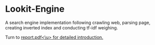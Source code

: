 # Lookit-Engine
A search engine implementation following crawling web, parsing page, creating inverted index and conducting tf-idf weighing.

Turn to <u>report.pdf<\u> for detailed introduction.
